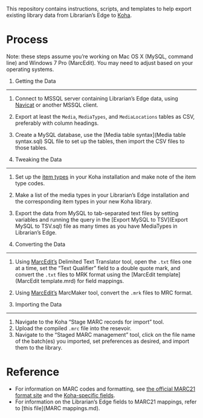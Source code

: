 This repository contains instructions, scripts, and templates to help export existing library data from Librarian’s Edge to [Koha](http://koha-community.org/).

Process
=======
Note: these steps assume you’re working on Mac OS X (MySQL, command line) and Windows 7 Pro (MarcEdit). You may need to adjust based on your operating systems.

1. Getting the Data
-------------------
1. Connect to MSSQL server containing Librarian’s Edge data, using [Navicat](http://www.navicat.com/products/navicat-for-sqlserver) or another MSSQL client.
2. Export at least the `Media`, `MediaTypes`, and `MediaLocations` tables as CSV, preferably with column headings.
3. Create a MySQL database, use the [Media table syntax](Media table syntax.sql) SQL file to set up the tables, then import the CSV files to those tables.

2. Tweaking the Data
-------------------
1. Set up the [item types](http://manual.koha-community.org/3.6/en/basicparams.html) in your Koha installation and make note of the item type codes.
2. Make a list of the media types in your Librarian’s Edge installation and the corresponding item types in your new Koha library.
3. Export the data from MySQL to tab-separated text files by setting variables and running the query in the [Export MySQL to TSV](Export MySQL to TSV.sql) file as many times as you have MediaTypes in Librarian’s Edge.

3. Converting the Data
---------------------
1. Using [MarcEdit’s](http://marcedit.reeset.net) Delimited Text Translator tool, open the `.txt` files one at a time, set the “Text Qualifier” field to a double quote mark, and convert the `.txt` files to MRK format using the [MarcEdit template](MarcEdit template.mrd) for field mappings.
2. Using [MarcEdit’s](http://marcedit.reeset.net) MarcMaker tool, convert the `.mrk` files to MRC format.

4. Importing the Data
--------------------
1. Navigate to the Koha “Stage MARC records for import” tool.
2. Upload the compiled `.mrc` file into the resevoir.
3. Navigate to the “Staged MARC management” tool, click on the file name of the batch(es) you imported, set preferences as desired, and import them to the library.

Reference
=========
- For information on MARC codes and formatting, see [the official MARC21 format site](http://www.loc.gov/marc/bibliographic/bdsummary.html) and the [Koha-specific fields](http://goo.gl/QR4SnT).
- For information on the Librarian’s Edge fields to MARC21 mappings, refer to [this file](MARC mappings.md).
